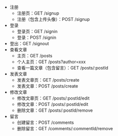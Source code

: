 * 注册
    * 注册页：GET /signup
    * 注册（包含上传头像）：POST /signup
* 登录
    * 登录页：GET /signin
    * 登录：POST /signin
* 登出：GET /signout
* 查看文章
    * 主页：GET /posts
    * 个人主页：GET /posts?author=xxx
    * 查看一篇文章（包含留言）：GET /posts/:postId
* 发表文章
    * 发表文章页：GET /posts/create
    * 发表文章：POST /posts/create
* 修改文章
    * 修改文章页：GET /posts/:postId/edit
    * 修改文章：POST /posts/:postId/edit
    * 删除文章：GET /posts/:postId/remove
* 留言
    * 创建留言：POST /comments
    * 删除留言：GET /comments/:commentId/remove
